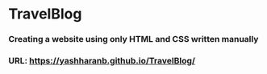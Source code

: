 # TravelBlog

### Creating a website using only HTML and CSS written manually
### URL: https://yashharanb.github.io/TravelBlog/